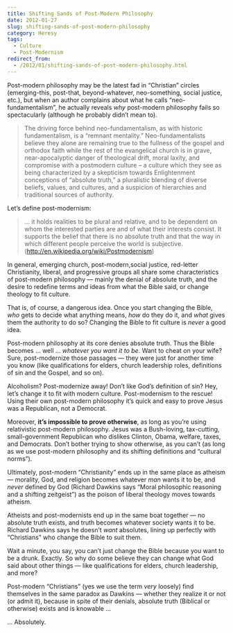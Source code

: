 ```yaml
---
title: Shifting Sands of Post-Modern Philosophy
date: 2012-01-27
slug: shifting-sands-of-post-modern-philosophy
category: Heresy
tags: 
  - Culture
  - Post-Modernism
redirect_from:
  - /2012/01/shifting-sands-of-post-modern-philosophy.html
---
```




Post-modern philosophy may be the latest fad in “Christian” circles
(emerging-this, post-that, beyond-whatever, neo-something, social
justice, etc.), but when an author complains about what he calls
“neo-fundamentalism”, he actually reveals *why* post-modern philosophy
fails so spectacularly (although he probably didn’t mean to).

<blockquote cite="http://www.patheos.com/blogs/rogereolson/2012/01/neo-fundamentalism-excellent-but-somewhat-lengthy-essay/">
<p>The driving force behind neo-fundamentalism, as with historic fundamentalism, is a “remnant mentality.” Neo-fundamentalists believe they alone are remaining true to the fullness of the gospel and orthodox faith while the rest of the evangelical church is in grave, near-apocalyptic danger of theological drift, moral laxity, and compromise with a postmodern culture – a culture which they see as being characterized by a skepticism towards Enlightenment conceptions of “absolute truth,” a pluralistic blending of diverse beliefs, values, and cultures, and a suspicion of hierarchies and traditional sources of authority.</p>
</blockquote>

Let’s define post-modernism:

> … it holds realities to be plural and relative, and to be dependent on
> whom the interested parties are and of what their interests consist.
> It supports the belief that there is no absolute truth and that the
> way in which different people perceive the world is subjective.
> (http://en.wikipedia.org/wiki/Postmodernism)

In general, emerging church, post-modern,social justice,
red-letter Christianity, liberal, and progressive groups all share some
characteristics of post-modern philosophy — mainly the denial of
absolute truth, and the desire to redefine terms and ideas from what the
Bible said, or change theology to fit culture.

That is, of course, a dangerous idea. Once you start changing the Bible,
*who* gets to decide what anything means, *how* do they do it, and
*what* gives them the authority to do so? Changing the Bible to fit
culture is *never* a good idea.

Post-modern philosophy at its core denies absolute truth. Thus the Bible
becomes … well … *whatever you want it to be*. Want to cheat on your
wife? Sure, post-modernize those passages — they were just for another
time you know (like qualifications for elders, church leadership roles,
definitions of sin and the Gospel, and so on).

Alcoholism? Post-modernize away! Don’t like God’s definition of sin?
Hey, let’s change it to fit with modern culture. Post-modernism to the
rescue! Using their own post-modern philosophy it’s quick and easy to
prove Jesus was a Republican, not a Democrat.

Moreover, **it’s impossible to prove otherwise**, as long as you’re
using relativistic post-modern philosophy. Jesus was a Bush-loving,
tax-cutting, small-government Republican who dislikes Clinton, Obama,
welfare, taxes, and Democrats. Don’t bother trying to show otherwise, as
you can’t (as long as we use post-modern philosophy and its shifting
definitions and “cultural norms”).

Ultimately, post-modern “Christianity” ends up in the same place as
atheism — morality, God, and religion becomes whatever *man* wants it to
be, and *never* defined by God (Richard Dawkins says “Moral philosophic
reasoning and a shifting zeitgeist”) as the poison of liberal theology
moves towards atheism.

Atheists and post-modernists end up in the same boat together — no absolute truth
exists, and truth becomes whatever society wants it to be. Richard Dawkins says
he doesn’t *want* absolutes, lining up perfectly with “Christians” who
change the Bible to suit them.

Wait a minute, you say, you can’t just change the Bible because you want
to be a drunk. Exactly. So why do some believe they can change what God
said about other things — like qualifications for elders, church
leadership, and more?

Post-modern “Christians” (yes we use the term *very* loosely) find
themselves in the same paradox as Dawkins — whether they realize it or
not (or admit it), because in spite of their denials, absolute truth
(Biblical or otherwise) exists and is knowable …

… Absolutely.
